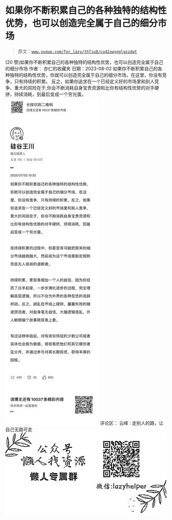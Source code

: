 # 如果你不断积累自己的各种独特的结构性优势，也可以创造完全属于自己的细分市场

> 原文：[`www.yuque.com/for_lazy/thfiu8/cu42xwynglgzzdwt`](https://www.yuque.com/for_lazy/thfiu8/cu42xwynglgzzdwt)

<ne-h2 id="c815ade8" data-lake-id="c815ade8"><ne-heading-ext><ne-heading-anchor></ne-heading-anchor><ne-heading-fold></ne-heading-fold></ne-heading-ext><ne-heading-content><ne-text id="u2934225b">(20 赞)如果你不断积累自己的各种独特的结构性优势，也可以创造完全属于自己的细分市场</ne-text></ne-heading-content></ne-h2> <ne-p id="ufc858c2a" data-lake-id="ufc858c2a"><ne-text id="u11234b19">作者： 亦仁的收藏夹</ne-text></ne-p> <ne-p id="ud92ab3c1" data-lake-id="ud92ab3c1"><ne-text id="u61707585">日期：2023-08-02</ne-text></ne-p> <ne-p id="ue2d6ffda" data-lake-id="ue2d6ffda"><ne-text id="ude7df1ab">如果你不断积累自己的各种独特的结构性优势，你就可以创造完全属于自己的细分市场，在这里，你没有竞争，只有持续的积累。</ne-text></ne-p> <ne-p id="ufd5f9320" data-lake-id="ufd5f9320"><ne-text id="ub95edbc0">反之，如果你追求在一个已经定义好的市场里和别人竞争，重大的风险在于,你会不断消耗自身宝贵资源和比你有结构性优势的对手硬拼，持续消耗，到最后变成一个穷光蛋。</ne-text><ne-card data-card-name="image" data-card-type="inline" id="ejcOp" data-event-boundary="card">![](img/1e7af9658539f3743fed8266de5c055b.png)  <ne-hole id="udbd7e5e0" data-lake-id="udbd7e5e0"><ne-card data-card-name="hr" data-card-type="block" id="xp6SO" data-event-boundary="card"><ne-p id="u424b8e09" data-lake-id="u424b8e09"><ne-text id="u72cb4bef">评论区：</ne-text></ne-p> <ne-p id="uc5c33811" data-lake-id="uc5c33811"><ne-text id="u9fd7d330">云峰 : 走别人的路，让自己无路可走</ne-text></ne-p> <ne-p id="uba15bc4c" data-lake-id="uba15bc4c"><ne-card data-card-name="image" data-card-type="inline" id="SgPV0" data-event-boundary="card">![](img/894d30a529e7c37bcd3392323c99941c.png)  <ne-hole id="uf347cb99" data-lake-id="uf347cb99"><ne-card data-card-name="hr" data-card-type="block" id="XasoT" data-event-boundary="card"></ne-card></ne-hole></ne-card></ne-p></ne-card></ne-hole></ne-card></ne-p>